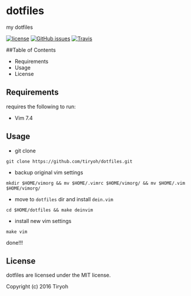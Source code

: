 dotfiles
========
my dotfiles

[![license](https://img.shields.io/github/license/tiryoh/dotfiles.svg?maxAge=2592000)](./LICENSE)
[![GitHub issues](https://img.shields.io/github/issues/tiryoh/dotfiles.svg?maxAge=2592000)](https://github.com/Tiryoh/dotfiles/issues)
[![Travis](https://img.shields.io/travis/tiryoh/dotfiles.svg?maxAge=2592000)](https://travis-ci.org/Tiryoh/dotfiles)

##Table of Contents

* Requirements
* Usage
* License

## Requirements

requires the following to run:

* Vim 7.4

## Usage

* git clone

```
git clone https://github.com/tiryoh/dotfiles.git
```

* backup original vim settings

```
mkdir $HOME/vimorg && mv $HOME/.vimrc $HOME/vimorg/ && mv $HOME/.vim $HOME/vimorg/
```

* move to `dotfiles` dir and install `dein.vim`

```
cd $HOME/dotfiles && make deinvim
```

* install new vim settings

```
make vim
```

done!!!

## License

dotfiles are licensed under the MIT license.

Copyright (c) 2016 Tiryoh
